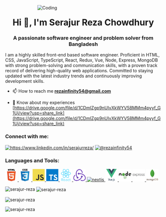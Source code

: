 <img align="right" alt="Coding" width="400" src="[https://cdn.dribbble.com/users/116207...](https://media.licdn.com/dms/image/D4E16AQG5VzbtMt0iOw/profile-displaybackgroundimage-shrink_350_1400/0/1720117097908?e=1726704000&v=beta&t=b63Z7z0YuxL4yqZw3FCD_Lb7KRziEPIg3oDK0ofdmmk)"/>


<h1 align="center">Hi 👋, I'm Serajur Reza Chowdhury</h1>
<h3 align="center">A passionate software engineer and problem solver from Bangladesh</h3>



<p align="left"> I am a highly skilled front-end based software engineer. Proficient in HTML, CSS, JavaScript, TypeScript, React, Redux, Vue, Node, Express, MongoDB with strong problem-solving and communication skills, with a proven track record of delivering high-quality web applications. Committed to staying updated with the latest industry trends and continuously improving development skills. </p>

- 📫 How to reach me **rezainfinity54@gmail.com**

- 📄 Know about my experiences [https://drive.google.com/file/d/1CDmIZgp9nUIvXkWYV58MMm4pyyf_G1Uj/view?usp=share_link](https://drive.google.com/file/d/1CDmIZgp9nUIvXkWYV58MMm4pyyf_G1Uj/view?usp=share_link)

<h3 align="left">Connect with me:</h3>
<p align="left">
<a href="https://www.linkedin.com/in/serajurreza/" target="blank"><img align="center" src="https://raw.githubusercontent.com/rahuldkjain/github-profile-readme-generator/master/src/images/icons/Social/linked-in-alt.svg" alt="https://www.linkedin.com/in/serajurreza/" height="30" width="40" /></a>
<a href="https://medium.com/@rezainfinity54" target="blank"><img align="center" src="https://raw.githubusercontent.com/rahuldkjain/github-profile-readme-generator/master/src/images/icons/Social/medium.svg" alt="@rezainfinity54" height="30" width="40" /></a>
</p>

<h3 align="left">Languages and Tools:</h3>
<p align="left">
  <a href="https://www.w3.org/html/" target="_blank" rel="noreferrer">
    <img
      src="https://raw.githubusercontent.com/devicons/devicon/master/icons/html5/html5-original-wordmark.svg"
      alt="html5"
      width="40"
      height="40"
    />
  </a>
  <a href="https://www.w3schools.com/css/" target="_blank" rel="noreferrer">
    <img
      src="https://raw.githubusercontent.com/devicons/devicon/master/icons/css3/css3-original-wordmark.svg"
      alt="css3"
      width="40"
      height="40"
    />
  </a>
  <a
    href="https://developer.mozilla.org/en-US/docs/Web/JavaScript"
    target="_blank"
    rel="noreferrer"
  >
    <img
      src="https://raw.githubusercontent.com/devicons/devicon/master/icons/javascript/javascript-original.svg"
      alt="javascript"
      width="40"
      height="40"
    />
  </a>

  <a href="https://www.typescriptlang.org/" target="_blank" rel="noreferrer">
    <img
      src="https://raw.githubusercontent.com/devicons/devicon/master/icons/typescript/typescript-original.svg"
      alt="typescript"
      width="40"
      height="40"
    />
  </a>
  <a href="https://reactjs.org/" target="_blank" rel="noreferrer">
    <img
      src="https://raw.githubusercontent.com/devicons/devicon/master/icons/react/react-original-wordmark.svg"
      alt="react"
      width="40"
      height="40"
    />
  </a>
  <a href="https://redux.js.org" target="_blank" rel="noreferrer">
    <img
      src="https://raw.githubusercontent.com/devicons/devicon/master/icons/redux/redux-original.svg"
      alt="redux"
      width="40"
      height="40"
    />
  </a>

  <a href="https://nextjs.org/" target="_blank" rel="noreferrer">
    <img
      src="https://cdn.worldvectorlogo.com/logos/nextjs-2.svg"
      alt="nextjs"
      width="40"
      height="40"
    />
  </a>
  <a href="https://vuejs.org/" target="_blank" rel="noreferrer">
    <img
      src="https://raw.githubusercontent.com/devicons/devicon/master/icons/vuejs/vuejs-original-wordmark.svg"
      alt="vuejs"
      width="40"
      height="40"
    />
  </a>
  <a href="https://nodejs.org" target="_blank" rel="noreferrer">
    <img
      src="https://raw.githubusercontent.com/devicons/devicon/master/icons/nodejs/nodejs-original-wordmark.svg"
      alt="nodejs"
      width="40"
      height="40"
    />
  </a>
  <a href="https://expressjs.com" target="_blank" rel="noreferrer">
    <img
      src="https://raw.githubusercontent.com/devicons/devicon/master/icons/express/express-original-wordmark.svg"
      alt="express"
      width="40"
      height="40"
    />
  </a>

  <a href="https://www.mongodb.com/" target="_blank" rel="noreferrer">
    <img
      src="https://raw.githubusercontent.com/devicons/devicon/master/icons/mongodb/mongodb-original-wordmark.svg"
      alt="mongodb"
      width="40"
      height="40"
    />
  </a>
</p>


<p><img align="left" src="https://github-readme-stats.vercel.app/api/top-langs?username=serajur-reza&show_icons=true&locale=en&layout=compact" alt="serajur-reza" /></p>

<p>&nbsp;<img align="center" src="https://github-readme-stats.vercel.app/api?username=serajur-reza&show_icons=true&locale=en" alt="serajur-reza" /></p>

<p><img align="center" src="https://github-readme-streak-stats.herokuapp.com/?user=serajur-reza&" alt="serajur-reza" /></p>

<p align="left"> <img src="https://komarev.com/ghpvc/?username=serajur-reza&label=Profile%20views&color=0e75b6&style=flat" alt="serajur-reza" /> </p>

